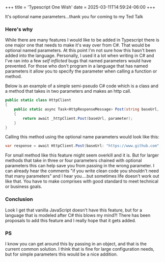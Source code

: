 +++
title = 'Typescript One Wish'
date = 2025-03-11T14:59:24-06:00
+++

It's optional name parameters...thank you for coming to my Ted Talk

### Here's why

While there are many features I would like to be added in Typescript there is one major one that needs to make it's way over from C#. That would be optional named parameters. At this point I'm not sure how this hasn't been added into the language. Personally, I used it a lot when writing in C# and I've ran into a few _self inflicted_ bugs that named parameters would have prevented. For those who don't program in a language that has named parameters it allow you to specify the parameter when calling a function or method. 

Below is an example of a simple semi-pseudo C# code which is a class and a method that takes in two parameters and makes an http call.

```c#
public static class HttpClient
{
	public static async Task<HttpResponseMessage> Post(string baseUrl, string parameter)
	{
		return await _httpClient.Post(baseUrl, parameter);
	}
}

```

Calling this method using the optional name parameters would look like this:

```c#
var response = await HttpClient.Post(baseUrl: "https://www.github.com", parameter: "repo=linux");
```

For small method like this feature might seem overkill and it is. But for larger methods that take in three or four parameters chained with optional parameters this can help save you from passing in the wrong parameter. I can already hear the comments "if you write clean code you shouldn't need that many parameters" and I hear you....but sometimes life doesn't work out like that. You have to make comprises with good standard to meet technical or business goals.

### Conclusion

Look I get that vanilla JavaScript doesn't have this feature, but for a language that is modeled after C# this blows my mind?! There has been proposals to add this feature and I really hope that it gets added. 

### PS

I know you can get around this by passing in an object, and that is the current common solution. I think that is fine for large configuration needs, but for simple parameters this would be a nice addition.

